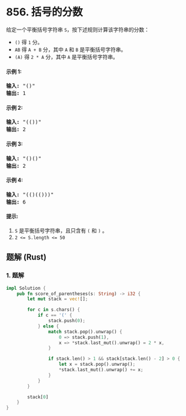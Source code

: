 # 856. 括号的分数
给定一个平衡括号字符串 `S`，按下述规则计算该字符串的分数：

* `()` 得 `1` 分。
* `AB` 得 `A + B` 分，其中 `A` 和 `B` 是平衡括号字符串。
* `(A)` 得 `2 * A` 分，其中 `A` 是平衡括号字符串。

#### 示例 1:
<pre>
<strong>输入:</strong> "()"
<strong>输出:</strong> 1
</pre>

#### 示例 2:
<pre>
<strong>输入:</strong> "(())"
<strong>输出:</strong> 2
</pre>

#### 示例 3:
<pre>
<strong>输入:</strong> "()()"
<strong>输出:</strong> 2
</pre>

#### 示例 4:
<pre>
<strong>输入:</strong> "(()(()))"
<strong>输出:</strong> 6
</pre>

#### 提示:
1. `S` 是平衡括号字符串，且只含有 `(` 和 `)` 。
2. `2 <= S.length <= 50`

## 题解 (Rust)

### 1. 题解
```Rust
impl Solution {
    pub fn score_of_parentheses(s: String) -> i32 {
        let mut stack = vec![];

        for c in s.chars() {
            if c == '(' {
                stack.push(0);
            } else {
                match stack.pop().unwrap() {
                    0 => stack.push(1),
                    x => *stack.last_mut().unwrap() = 2 * x,
                }

                if stack.len() > 1 && stack[stack.len() - 2] > 0 {
                    let x = stack.pop().unwrap();
                    *stack.last_mut().unwrap() += x;
                }
            }
        }

        stack[0]
    }
}
```

